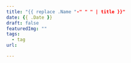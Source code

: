```yaml
---
title: "{{ replace .Name "-" " " | title }}"
date: {{ .Date }}
draft: false
featuredImg: ""
tags:
  - tag
url: 

---
```

 